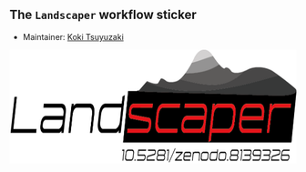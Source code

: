 ## The `Landscaper` workflow sticker

* Maintainer: [Koki Tsuyuzaki](https://github.com/kokitsuyuzaki/)

<img src=Landscaper.png height="200">